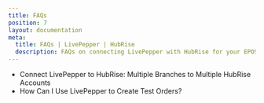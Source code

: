 ```yaml
---
title: FAQs
position: 7
layout: documentation
meta:
  title: FAQs | LivePepper | HubRise
  description: FAQs on connecting LivePepper with HubRise for your EPOS to work with other apps as a cohesive whole. Connect apps and synchronise your data.
---
```


- <Link to="/apps/livepepper/faqs/connect-branches-hubrise-accounts/">Connect LivePepper to HubRise: Multiple Branches to Multiple HubRise Accounts</Link>
- <Link to="/apps/livepepper/faqs/use-livepepper-to-create-test-orders/">How Can I Use LivePepper to Create Test Orders?</Link>
